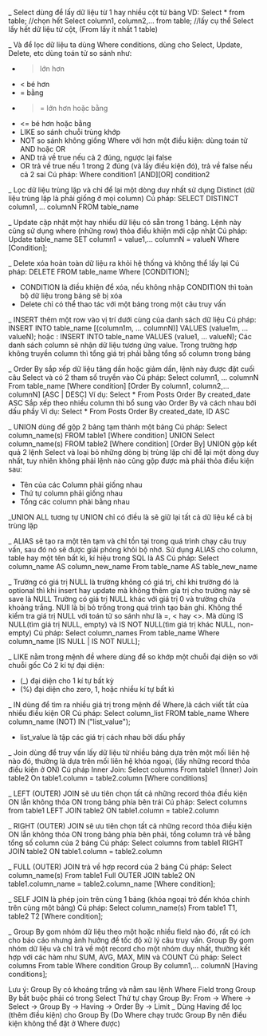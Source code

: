 _ Select dùng để lấy dữ liệu từ 1 hay nhiều cột từ bảng
VD: Select * from table; //chọn hết
Select column1, column2,... from table; //lấy cụ thể
Select lấy hết dữ liệu từ cột, (From lấy ít nhất 1 table)

_ Và để lọc dữ liệu ta dùng Where conditions, dùng cho Select, Update, Delete, etc
dùng toán tử so sánh như:
+ > lớn hơn
+ < bé hơn
+ = bằng
+ >= lớn hơn hoặc bằng
+ <= bé hơn hoặc bằng
+ LIKE so sánh chuỗi trùng khớp
+ NOT so sánh không giống
Where với hơn một điều kiện: dùng toán tử AND hoặc OR
+ AND trả về true nếu cả 2 đúng, ngược lại false
+ OR trả về true nếu 1 trong 2 đúng (và lấy điều kiện đó), trả về false nếu cả 2 sai
Cú pháp: Where condition1 [AND][OR] condition2

_ Lọc dữ liệu trùng lặp và chỉ để lại một dòng duy nhất sử dụng Distinct (dữ liệu trùng lặp là phải giống ở mọi column)
Cú pháp: SELECT DISTINCT column1, ... columnN FROM table_name

_ Update cập nhật một hay nhiều dữ liệu có sẵn trong 1 bảng. Lệnh này cũng sử dụng where (những row) thỏa điều khiện mới cập nhật
Cú pháp: Update table_name SET column1 = value1,... columnN = valueN Where [Condition];

_ Delete xóa hoàn toàn dữ liệu ra khỏi hệ thống và không thể lấy lại
Cú pháp: DELETE FROM table_name Where [CONDITION];
+ CONDITION là điều khiện để xóa, nếu không nhập CONDITION thì toàn bộ dữ liệu trong bảng sẽ bị xóa
+ Delete chỉ có thể thao tác với một bảng trong một câu truy vấn

_ INSERT thêm một row vào vị trí dưới cùng của danh sách dữ liệu
Cú pháp: INSERT INTO table_name [(column1m, ... columnN)] VALUES (value1m, ... valueN);
hoặc : INSERT INTO table_name VALUES (value1, ... valueN);
Các danh sách column sẽ nhận dữ liệu tương ứng value. Trong trường hợp không truyền column thì tổng giá trị phải bằng tổng số column trong bảng

_ Order By sắp xếp dữ liệu tăng dần hoặc giảm dần, lệnh này được đặt cuối câu Select và có 2 tham số truyền vào
Cú pháp: Select column1, ... columnN
	From table_name
	[Where condition]
	[Order By column1, column2,... columnN] [ASC | DESC]
Ví dụ: Select *
	From Posts
	Order By created_date ASC
Sắp xếp theo nhiều column thì bổ sung vào Order By và cách nhau bởi dấu phẩy
Ví dụ: Select *
	From Posts
	Order By created_date, ID ASC
	
_ UNION dùng để gộp 2 bảng tạm thành một bảng
Cú pháp: Select column_name(s) FROM table1 [Where condition]
	UNION
	Select column_name(s) FROM table2 [Where condition]
	[Order By]
UNION gộp kết quả 2 lệnh Select và loại bỏ những dòng bị trùng lặp chỉ để lại một dòng duy nhất, tuy nhiên không phải lệnh nào cũng gộp được mà phải thỏa điều kiện sau:
+ Tên của các Column phải giống nhau
+ Thứ tự column phải giống nhau
+ Tổng các column phải bằng nhau

_UNION ALL tương tự UNION chỉ có điều là sẽ giữ lại tất cả dữ liệu kể cả bị trùng lặp

_ ALIAS sẽ tạo ra một tên tạm và chỉ tồn tại trong quá trình chạy câu truy vấn, sau đó nó sẽ được giải phóng khỏi bộ nhớ. Sử dụng ALIAS cho column, table hay một tên bất kì, kí hiệu trong SQL là AS
Cú pháp: Select column_name AS column_new_name
	From table_name AS table_new_name

_ Trường có giá trị NULL là trường không có giá trị, chỉ khi trường đó là optional thì khi insert hay update mà không thêm gía trị cho trường này sẽ save là NULL
Trường có giá trị NULL khác với giá trị 0 và trường chứa khoảng trắng. NUll là bị bỏ trống trong quá trình tạo bản ghi.
Không thể kiểm tra giá trị NULL với toán tử so sánh như là =, < hay <>.
Mà dùng IS NULL(tìm giá trị NULL, empty) và IS NOT NULL(tìm giá trị khác NULL, non-empty)
Cú pháp: Select column_names
	From table_name
	Where column_name [IS NULL | IS NOT NULL];

_ LIKE nằm trong mệnh đề where dùng để so khớp một chuỗi đại diện so với chuỗi gốc
Có 2 kí tự đại diện:
+ (_) đại diện cho 1 kí tự bất kỳ
+ (%) đại diện cho zero, 1, hoặc nhiều kí tự bất kì

_ IN dùng để tìm ra nhiều giá trị trong mệnh đề Where,là cách viết tắt của nhiều điều kiện OR
Cú pháp: Select column_list
	FROM table_name
	Where column_name (NOT) IN ("list_value");
+ list_value là tập các giá trị cách nhau bởi dấu phẩy

_ Join dùng để truy vấn lấy dữ liệu từ nhiều bảng dựa trên một mối liên hệ nào đó, thường là dựa trên mối liên hệ khóa ngoại, (lấy những record thỏa điều kiện ở ON)
Cú pháp Inner Join:
 Select columns
 From table1
 (Inner) Join table2
 On table1.column = table2.column
 [Where conditions]

_ LEFT (OUTER) JOIN sẽ ưu tiên chọn tất cả những record thỏa điều kiện ON lẫn không thỏa ON trong bảng phía bên trái
Cú pháp: Select columns from table1 LEFT JOIN table2 ON table1.column = table2.column

_ RIGHT (OUTER) JOIN sẽ ưu tiên chọn tất cả những record thỏa điều kiện ON lẫn không thỏa ON trong bảng phía bên phải, tổng column trả về bằng tổng số column của 2 bảng
Cú pháp: Select columns from table1 RIGHT JOIN table2 ON table1.column = table2.column

_ FULL (OUTER) JOIN trả về hợp record của 2 bảng
Cú pháp: Select column_name(s)
	From table1
	Full OUTER JOIN table2
	ON table1.column_name = table2.column_name
	[Where condition];
	
_ SELF JOIN là phép join trên cùng 1 bảng (khóa ngoại trỏ đến khóa chính trên cùng một bảng)
Cú pháp: Select column_name(s)
	From table1 T1, table2 T2
	[Where condition];

_ Group By gom nhóm dữ liệu theo một hoặc nhiều field nào đó, rất có ích cho báo cáo nhưng ảnh hưởng đề tốc độ xử lý câu truy vấn. Group By gom nhóm dữ liệu và chỉ trả về một record cho một nhóm duy nhất, thường kết hợp với các hàm như SUM, AVG, MAX, MIN và COUNT
Cú pháp: Select columns
	From table
	Where condition
	Group By column1,... columnN
	[Having conditions];

Lưu ý: Group By có khoảng trắng và nằm sau lệnh Where
	Field trong Group By bắt buộc phải có trong Select
Thứ tự chạy Group By: From -> Where -> Select -> Group By -> Having -> Order By -> Limit
_ Dùng Having để lọc (thêm điều kiện) cho Group By (Do Where chạy trước Group By nên điều kiện không thể đặt ở Where được)


